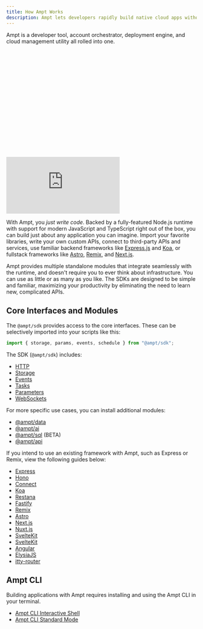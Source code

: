 ```yaml
---
title: How Ampt Works
description: Ampt lets developers rapidly build native cloud apps without complicated configs or struggling with infrastructure.
---
```


Ampt is a developer tool, account orchestrator, deployment engine, and cloud management utility all rolled into one.

<div class="relative" style="padding-top: 56.25%">
  <iframe class="absolute inset-0 w-full h-full" src="https://www.youtube.com/embed/OEgTGqZ1a70" title="Ampt: Revolutionize Your Cloud Development Workflows" frameborder="0" allow="accelerometer; autoplay; clipboard-write; encrypted-media; gyroscope; picture-in-picture; web-share" allowfullscreen></iframe>
</div>

With Ampt, you _just write code_. Backed by a fully-featured Node.js runtime with support for modern JavaScript and TypeScript right out of the box, you can build just about any application you can imagine. Import your favorite libraries, write your own custom APIs, connect to third-party APIs and services, use familiar backend frameworks like [Express.js](/docs/http/#express.js) and [Koa](/docs/http/#koa), or fullstack frameworks like [Astro](/docs/frameworks/astro/), [Remix](/docs/frameworks/remix/), and [Next.js](/docs/frameworks/next/).

Ampt provides multiple standalone modules that integrate seamlessly with the runtime, and doesn't require you to ever think about infrastructure. You can use as little or as many as you like. The SDKs are designed to be simple and familiar, maximizing your productivity by eliminating the need to learn new, complicated APIs.

## Core Interfaces and Modules

The `@ampt/sdk` provides access to the core interfaces. These can be selectively imported into your scripts like this:

```javascript header=false
import { storage, params, events, schedule } from "@ampt/sdk";
```

The SDK (`@ampt/sdk`) includes:

- [HTTP](/docs/http/)
- [Storage](/docs/storage/)
- [Events](/docs/events/)
- [Tasks](/docs/tasks/)
- [Parameters](/docs/parameters)
- [WebSockets](/docs/websockets)

For more specific use cases, you can install additional modules:

- [@ampt/data](/docs/data/)
- [@ampt/ai](/docs/ai/)
- [@ampt/sql](/docs/sql/) (BETA)
- [@ampt/api](/docs/api/)

If you intend to use an existing framework with Ampt, such as Express or Remix, view the following guides below:

- [Express](/docs/frameworks/node-based/#express.js)
- [Hono](/docs/frameworks/fetch-based/#hono)
- [Connect](/docs/frameworks/node-based/#connect)
- [Koa](/docs/frameworks/node-based/#koa)
- [Restana](/docs/frameworks/node-based/#restana)
- [Fastify](/docs/frameworks/node-based/#fastify)
- [Remix](/docs/frameworks/remix/)
- [Astro](/docs/frameworks/astro/)
- [Next.js](/docs/frameworks/next/)
- [Nuxt.js](/docs/frameworks/nuxt/)
- [SvelteKit](/docs/frameworks/sveltekit/)
- [SvelteKit](/docs/frameworks/eleventy/)
- [Angular](/docs/frameworks/angular/)
- [ElysiaJS](/docs/frameworks/fetch-based/#elysiajs)
- [itty-router](/docs/frameworks/fetch-based/#itty-router)

## Ampt CLI

Building applications with Ampt requires installing and using the Ampt CLI in your terminal.

- [Ampt CLI Interactive Shell](/docs/cli-interactive-shell)
- [Ampt CLI Standard Mode](/docs/cli-standard-mode)
